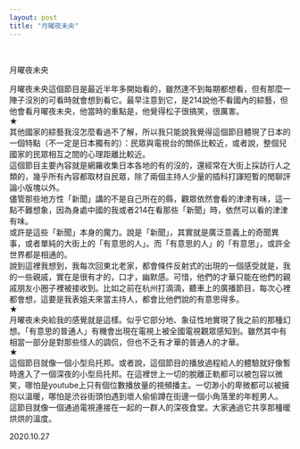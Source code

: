```yaml
---
layout: post
title: "月曜夜未央"
---
```


  
&nbsp;
&nbsp;


月曜夜未央

月曜夜未央這個節目是最近半年多開始看的，雖然達不到每期都想看，但有那麼一陣子沒別的可看時就會想到看它。最早注意到它，是214說他不看國內的綜藝，但他會看月曜夜未央，他當時的重點是，他覺得松子很搞笑，很厲害。
<br>★<br>
其他國家的綜藝我沒怎麼看過不了解，所以我只能說我覺得這個節目體現了日本的一個特點（不一定是日本獨有的）：民眾與電視台的關係比較近，或者說，整個兒國家的民眾相互之間的心理距離比較近。
<br>這個節目主要內容就是網羅收集日本各地的有的沒的，還經常在大街上採訪行人之類的，幾乎所有內容都取材自民眾，除了兩個主持人少量的插科打諢短暫的閒聊評論小版塊以外。
<br>儘管那些地方性「新聞」講的不是自己所在的縣，觀眾依然會看的津津有味，這一點不難想象，因為身處中國的我或者214在看那些「新聞」時，依然可以看的津津有味。
<br>或許是這些「新聞」本身的魔力。說是「新聞」，其實就是廣泛意義上的奇聞異事，或者單純的大街上的「有意思的人」。而「有意思的人」的「有意思」，或許全世界都是相通的。
<br>說到這裡我想到，我每次回東北老家，都會條件反射式的出現的一個感受就是，我的一些親戚，實在是很有才的，口才，幽默感。可惜，他們的才華只能在他們的親戚朋友小圈子裡被接收到。比如之前在杭州打滴滴，聽車上的廣播節目，每次心裡都會想，這要是我表姐夫來當主持人，都會比他們說的有意思得多。
<br>★<br>
月曜夜未央給我的感覺就是這樣。似乎它部分地、象征性地實現了我之前的那種幻想。「有意思的普通人」有機會出現在電視上被全國電視觀眾感知到。雖然其中有相當一部分是對那些怪人的調侃，但也不乏有才華的普通人的才華。
<br>★<br>
這個節目就像一個小型烏托邦。或者說，這個節目的播放過程給人的體驗就好像暫時進入了一個深夜的小型烏托邦。在這裡世上一切的脫離正軌都可以被包容以微笑，哪怕是youtube上只有個位數播放量的視頻播主。一切渺小的卑微都可以被擁抱以溫暖，哪怕是渋谷街頭怕遇到壞人偷偷蹲在街邊一個小角落里的年輕男人。
<br>這節目就像一個通過電視連接在一起的一群人的深夜食堂。大家通過它共享那種暖烘烘的溫度。

2020.10.27